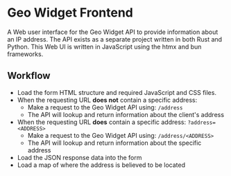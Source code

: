# Geo Widget Frontend

A Web user interface for the Geo Widget API to provide information about an IP address. The API exists as a separate project written in both Rust and Python. This Web UI is written in JavaScript using the htmx and bun frameworks.

## Workflow

* Load the form HTML structure and required JavaScript and CSS files.
* When the requesting URL **does not** contain a specific address:
  * Make a request to the Geo Widget API using: `/address`
  * The API will lookup and return information about the client's address
* When the requesting URL **does** contain a specific address: `?address=<ADDRESS>`
  * Make a request to the Geo Widget API using: `/address/<ADDRESS>`
  * The API will lookup and return information about the specific address
* Load the JSON response data into the form
* Load a map of where the address is believed to be located
